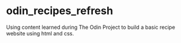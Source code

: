 # odin_recipes_refresh

Using content learned during The Odin Project to build a basic recipe website using html and css.